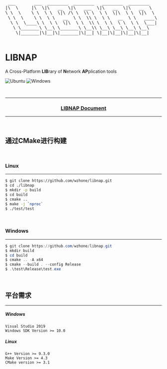 
​    
<pre>
 ___       ___  ________  ________   ________  ________   
|\  \     |\  \|\   __  \|\   ___  \|\   __  \|\   __  \  
\ \  \    \ \  \ \  \|\ /\ \  \\ \  \ \  \|\  \ \  \|\  \ 
 \ \  \    \ \  \ \   __  \ \  \\ \  \ \   __  \ \   ____\
  \ \  \____\ \  \ \  \|\  \ \  \\ \  \ \  \ \  \ \  \___|
   \ \_______\ \__\ \_______\ \__\\ \__\ \__\ \__\ \__\   
    \|_______|\|__|\|_______|\|__| \|__|\|__|\|__|\|__|   

</pre>

LIBNAP
=============

A Cross-Platform **LIB**rary of **N**etwork **AP**plication tools

![Ubuntu](https://github.com/wzhone/libnap/workflows/Ubuntu/badge.svg)
![Windows](https://github.com/wzhone/libnap/workflows/Windows/badge.svg)

<br/>

------

<h3 align = "center"><a href="./doc/nap.md">LIBNAP Document</a></h3>

------

<br/>

## 通过CMake进行构建

<br/>

### Linux
------
```bash
$ git clone https://github.com/wzhone/libnap.git
$ cd ./libnap
$ mkdir -p build
$ cd build
$ cmake ..
$ make -j `nproc`
$ ./test/test
```

<br/>


### Windows
------
```powershell
$ git clone https://github.com/wzhone/libnap.git
$ mkdir build
$ cd build
$ cmake .. -A x64
$ cmake --build . --config Release
$ .\test\Release\test.exe
```

<br/>

##  平台需求
------

##### Windows
```
Visual Studio 2019
Windows SDK Version >= 10.0
```

##### Linux
```
G++ Version >= 9.3.0
Make Version >= 4.3
CMake version >= 3.1
```

